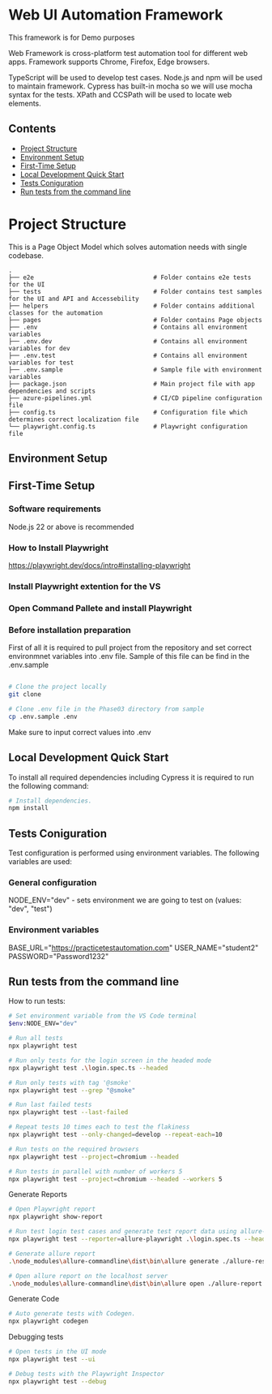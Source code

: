 # Web UI Automation Framework 

This framework is for Demo purposes

Web Framework is cross-platform test automation tool for different web apps. Framework supports Chrome, Firefox, Edge browsers.

TypeScript will be used to develop test cases. Node.js and npm will be used to maintain framework. Cypress has built-in mocha so we will use mocha syntax for the tests. 
XPath and CCSPath will be used to locate web elements.


## Contents

* [Project Structure](#project-structure)
* [Environment Setup](#environment-setup)
* [First-Time Setup](#first-time-setup)
* [Local Development Quick Start](#local-development-quick-start)
* [Tests Coniguration](#tests-configuration)
* [Run tests from the command line](#run-tests-from-the-command-line)

# Project Structure

This is a Page Object Model which solves automation needs with single codebase.

```
.
├── e2e                                 # Folder contains e2e tests for the UI
├── tests                               # Folder contains test samples for the UI and API and Accessebility
├── helpers                             # Folder contains additional classes for the automation
├── pages                               # Folder contains Page objects
├── .env                                # Contains all environment variables
├── .env.dev                            # Contains all environment variables for dev
├── .env.test                           # Contains all environment variables for test
├── .env.sample                         # Sample file with environment variables
├── package.json                        # Main project file with app dependencies and scripts
├── azure-pipelines.yml                 # CI/CD pipeline configuration file       
├── config.ts                           # Configuration file which determines correct localization file
└── playwright.config.ts                # Playwright configuration file

```

## Environment Setup


## First-Time Setup

### Software requirements

Node.js 22 or above is recommended

### How to Install Playwright

https://playwright.dev/docs/intro#installing-playwright

### Install Playwright extention for the VS


### Open Command Pallete and install Playwright


### Before installation preparation

First of all it is required to pull project from the repository and set correct environmnet variables into .env file. Sample of this file can be find in the .env.sample

```bash

# Clone the project locally
git clone 

# Clone .env file in the Phase03 directory from sample
cp .env.sample .env
```

Make sure to input correct values into .env 

## Local Development Quick Start

To install all required dependencies including Cypress it is required to run the following command:

```bash
# Install dependencies.
npm install
```

## Tests Coniguration

Test configuration is performed using environment variables. The following variables are used:
### General configuration
NODE_ENV="dev" - sets environment we are going to test on (values: "dev", "test")


### Environment variables
BASE_URL="https://practicetestautomation.com"
USER_NAME="student2"
PASSWORD="Password1232"


## Run tests from the command line

How to run tests:

```bash
# Set environment variable from the VS Code terminal
$env:NODE_ENV="dev"

# Run all tests 
npx playwright test

# Run only tests for the login screen in the headed mode
npx playwright test .\login.spec.ts --headed

# Run only tests with tag '@smoke'
npx playwright test --grep "@smoke"

# Run last failed tests
npx playwright test --last-failed

# Repeat tests 10 times each to test the flakiness
npx playwright test --only-changed=develop --repeat-each=10

# Run tests on the required browsers
npx playwright test --project=chromium --headed

# Run tests in parallel with number of workers 5
npx playwright test --project=chromium --headed --workers 5

```

Generate Reports

```bash
# Open Playwright report
npx playwright show-report        

# Run test login test cases and generate test report data using allure-reporter
npx playwright test --reporter=allure-playwright .\login.spec.ts --headed

# Generate allure report
.\node_modules\allure-commandline\dist\bin\allure generate ./allure-results -o ./allure-report

# Open allure report on the localhost server
.\node_modules\allure-commandline\dist\bin\allure open ./allure-report

```

Generate Code

```bash
# Auto generate tests with Codegen.
npx playwright codegen      

```

Debugging tests

```bash
# Open tests in the UI mode
npx playwright test --ui    

# Debug tests with the Playwright Inspector
npx playwright test --debug   

```
